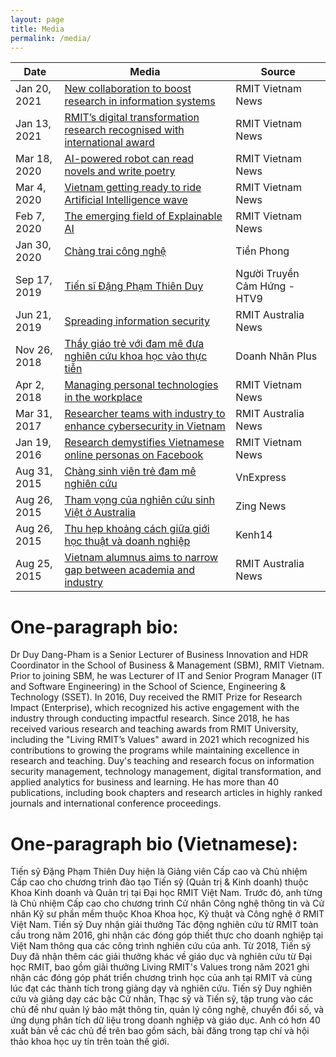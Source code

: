 ```yaml
---
layout: page
title: Media
permalink: /media/
---
```


| Date | Media | Source |
| ---- | ----- | ------ |
| Jan 20, 2021 | <a href="https://www.rmit.edu.vn/news/all-news/2021/july/new-collaboration-to-boost-research-in-information-systems" target="_/blank">New collaboration to boost research in information systems</a> | RMIT Vietnam News |
| Jan 13, 2021 | <a href="https://www.rmit.edu.vn/news/all-news/2021/jan/rmits-digital-transformation-research-recognised-with-international-award" target="_/blank">RMIT’s digital transformation research recognised with international award</a> | RMIT Vietnam News |
| Mar 18, 2020 | <a href="https://www.rmit.edu.vn/news/all-news/2020/mar/ai-powered-robot-can-read-novels-and-write-poetry" target="_/blank">AI-powered robot can read novels and write poetry</a> | RMIT Vietnam News |
| Mar 4, 2020 | <a href="https://www.rmit.edu.vn/news/all-news/2020/feb/vietnam-getting-ready-to-ride-artificial-intelligence-wave" target="_/blank">Vietnam getting ready to ride Artificial Intelligence wave</a> | RMIT Vietnam News |
| Feb 7, 2020 | <a href="https://www.rmit.edu.vn/news/all-news/2020/feb/the-emerging-field-of-explainable-ai" target="_/blank">The emerging field of Explainable AI</a>  | RMIT Vietnam News |
| Jan 30, 2020 | <a href="https://www.tienphong.vn/gioi-tre/chang-trai-cong-nghe-1513636.tpo" target="_/blank">Chàng trai công nghệ</a> | Tiền Phong |
| Sep 17, 2019 | <a href="https://www.facebook.com/NguoiTruyenCamHung2019/posts/524952971588526?comment_id=525739084843248" target="_/blank">Tiến sĩ Đặng Phạm Thiên Duy</a> | Người Truyền Cảm Hứng - HTV9 |
| Jun 21, 2019 | <a href="https://www.rmit.edu.au/news/all-news/2019/jul/spreading-information-security" target="_/blank">Spreading information security</a> | RMIT Australia News |
| Nov 26, 2018 | <a href="https://doanhnhanplus.vn/thay-giao-tre-voi-dam-me-dua-nghien-cuu-khoa-hoc-vao-thuc-tien-386234.html" target="_/blank">Thầy giáo trẻ với đam mê đưa nghiên cứu khoa học vào thực tiễn</a> | Doanh Nhân Plus |
| Apr 2, 2018 | <a href="https://www.rmit.edu.vn/news/managing-personal-technologies-workplace" target="_/blank">Managing personal technologies in the workplace</a> | RMIT Vietnam News |
| Mar 31, 2017 | <a href="https://www.rmit.edu.au/news/all-news/2017/mar/researcher-teams-with-industry-to-enhance-cyber-security-in-viet" target="_/blank">Researcher teams with industry to enhance cybersecurity in Vietnam</a> | RMIT Australia News |
| Jan 19, 2016 | <a href="https://www.rmit.edu.vn/news/research-demystifies-vietnamese-online-personas-facebook" target="_/blank">Research demystifies Vietnamese online personas on Facebook</a> | RMIT Vietnam News |
| Aug 31, 2015 | <a href="https://vnexpress.net/giao-duc/chang-sinh-vien-tre-dam-me-nghien-cuu-3270808.html" target="_/blank">Chàng sinh viên trẻ đam mê nghiên cứu</a> | VnExpress |
| Aug 26, 2015 | <a href="https://news.zing.vn/tham-vong-cua-nghien-cuu-sinh-viet-o-australia-post571398.html" target="_/blank">Tham vọng của nghiên cứu sinh Việt ở Australia</a> | Zing News |
| Aug 26, 2015 | <a href="http://kenh14.vn/hoc-duong/thu-hep-khoang-cach-giua-gioi-hoc-thuat-va-doanh-nghiep-20150825113511837.chn" target="_/blank">Thu hẹp khoảng cách giữa giới học thuật và doanh nghiệp</a> | Kenh14 |
| Aug 25, 2015 | <a href="https://www.rmit.edu.au/news/all-news/2015/august/vietnam-alumnus-aims-to-narrow-gap" target="_/blank">Vietnam alumnus aims to narrow gap between academia and industry</a> | RMIT Australia News |

# One-paragraph bio:
Dr Duy Dang-Pham is a Senior Lecturer of Business Innovation and HDR Coordinator in the School of Business & Management (SBM), RMIT Vietnam. Prior to joining SBM, he was Lecturer of IT and Senior Program Manager (IT and Software Engineering) in the School of Science, Engineering & Technology (SSET). In 2016, Duy received the RMIT Prize for Research Impact (Enterprise), which recognized his active engagement with the industry through conducting impactful research. Since 2018, he has received various research and teaching awards from RMIT University, including the "Living RMIT’s Values" award in 2021 which recognized his contributions to growing the programs while maintaining excellence in research and teaching. Duy's teaching and research focus on information security management, technology management, digital transformation, and applied analytics for business and learning. He has more than 40 publications, including book chapters and research articles in highly ranked journals and international conference proceedings.

# One-paragraph bio (Vietnamese):
Tiến sỹ Đặng Phạm Thiên Duy hiện là Giảng viên Cấp cao và Chủ nhiệm Cấp cao cho chương trình đào tạo Tiến sỹ (Quản trị & Kinh doanh) thuộc Khoa Kinh doanh và Quản trị tại Đại học RMIT Việt Nam. Trước đó, anh từng là Chủ nhiệm Cấp cao cho chương trình Cử nhân Công nghệ thông tin và Cử nhân Kỹ sư phần mềm thuộc Khoa Khoa học, Kỹ thuật và Công nghệ ở RMIT Việt Nam. Tiến sỹ Duy nhận giải thưởng Tác động nghiên cứu từ RMIT toàn cầu trong năm 2016, ghi nhận các đóng góp thiết thực cho doanh nghiệp tại Việt Nam thông qua các công trình nghiên cứu của anh. Từ 2018, Tiến sỹ Duy đã nhận thêm các giải thưởng khác về giáo dục và nghiên cứu từ Đại học RMIT, bao gồm giải thưởng Living RMIT's Values trong năm 2021 ghi nhận các đóng góp phát triển chương trình học của anh tại RMIT và cùng lúc đạt các thành tích trong giảng dạy và nghiên cứu. Tiến sỹ Duy nghiên cứu và giảng dạy các bậc Cử nhân, Thạc sỹ và Tiến sỹ, tập trung vào các chủ đề như quản lý bảo mật thông tin, quản lý công nghệ, chuyển đổi số, và ứng dụng phân tích dữ liệu trong doanh nghiệp và giáo dục. Anh có hơn 40 xuất bản về các chủ đề trên bao gồm sách, bài đăng trong tạp chí và hội thảo khoa học uy tín trên toàn thế giới.